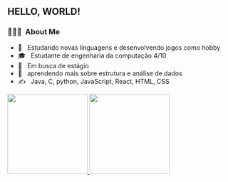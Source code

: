 <h2> HELLO, WORLD! </h2>

<h3> 👨🏻‍💻 &nbsp;About Me </h3>

- 🤔 &nbsp; Estudando novas linguagens e desenvolvendo jogos como hobby
- 🎓 &nbsp; Estudante de engenharia da computação 4/10
- 💼 &nbsp; Em busca de estágio
- 🌱 &nbsp; aprendendo mais sobre estrutura e análise de dados
- ✍️ &nbsp; Java, C, python, JavaScript, React, HTML, CSS

<a href="https://github.com/alocinny">
  <img height="180em" src="https://github-readme-stats.vercel.app/api?username=alocinny&theme=buefy&show_icons=true" />
  <img height="180em" src="https://github-readme-stats.vercel.app/api/top-langs/?username=alocinny&theme=buefy&layout=compact" />
</a>
